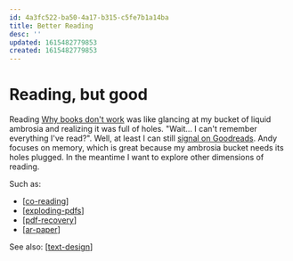 ```yaml
---
id: 4a3fc522-ba50-4a17-b315-c5fe7b1a14ba
title: Better Reading
desc: ''
updated: 1615482779853
created: 1615482779853
---
```

# Reading, but good

Reading [Why books don't work](https://andymatuschak.org/books/) was like glancing at my bucket of liquid ambrosia and realizing it was full of holes. "Wait... I can't remember everything I've read?". Well, at least I can still [signal on Goodreads](https://www.goodreads.com/user/show/61849534-max-krieger). Andy focuses on memory, which is great because my ambrosia bucket needs its holes plugged. In the meantime I want to explore other dimensions of reading.

Such as:

- [[co-reading]]
- [[exploding-pdfs]]
- [[pdf-recovery]]
- [[ar-paper]]

See also: [[text-design]]

[//begin]: # "Autogenerated link references for markdown compatibility"

[co-reading]: co-reading.md "Reading, Together"

[exploding-pdfs]: exploding-pdfs.md "Exploding PDFs"

[pdf-recovery]: pdf-recovery.md "PDF Recovery"

[ar-paper]: ar-paper.md "AR Paper"

[text-design]: text-design.md "Text is a design tool"

[//end]: # "Autogenerated link references"

